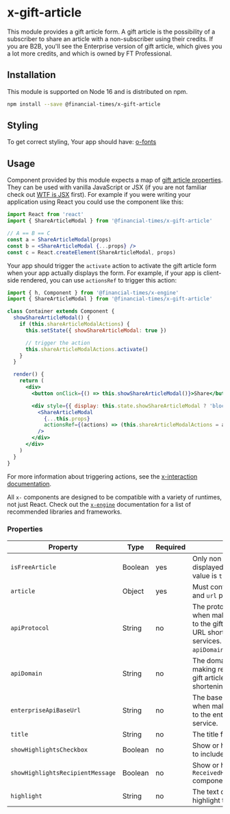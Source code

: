 # x-gift-article

This module provides a gift article form.
A gift article is the possibility of a subscriber to share an article with a non-subscriber using their credits.
If you are B2B, you'll see the Enterprise version of gift article, which gives you a lot more credits, and which is owned by FT Professional.

## Installation

This module is supported on Node 16 and is distributed on npm.

```bash
npm install --save @financial-times/x-gift-article
```

## Styling

To get correct styling, Your app should have:
[o-fonts](https://registry.origami.ft.com/components/o-fonts)

## Usage

Component provided by this module expects a map of [gift article properties](#properties). They can be used with vanilla JavaScript or JSX (if you are not familiar check out [WTF is JSX][jsx-wtf] first). For example if you were writing your application using React you could use the component like this:

```jsx
import React from 'react'
import { ShareArticleModal } from '@financial-times/x-gift-article'

// A == B == C
const a = ShareArticleModal(props)
const b = <ShareArticleModal {...props} />
const c = React.createElement(ShareArticleModal, props)
```

Your app should trigger the `activate` action to activate the gift article form when your app actually displays the form. For example, if your app is client-side rendered, you can use `actionsRef` to trigger this action:

```jsx
import { h, Component } from '@financial-times/x-engine'
import { ShareArticleModal } from '@financial-times/x-gift-article'

class Container extends Component {
  showShareArticleModal() {
    if (this.shareArticleModalActions) {
      this.setState({ showShareArticleModal: true })

      // trigger the action
      this.shareArticleModalActions.activate()
    }
  }

  render() {
    return (
      <div>
        <button onClick={() => this.showShareArticleModal()}>Share</button>

        <div style={{ display: this.state.showShareArticleModal ? 'block' : 'none' }}>
          <ShareArticleModal
            {...this.props}
            actionsRef={(actions) => (this.shareArticleModalActions = actions)}
          />
        </div>
      </div>
    )
  }
}
```

For more information about triggering actions, see the [x-interaction documentation][interaction].

All `x-` components are designed to be compatible with a variety of runtimes, not just React. Check out the [`x-engine`][engine] documentation for a list of recommended libraries and frameworks.

[jsx-wtf]: https://jasonformat.com/wtf-is-jsx/
[interaction]: /components/x-interaction#triggering-actions-externally
[engine]: https://github.com/Financial-Times/x-dash/tree/HEAD/packages/x-engine

### Properties

| Property                         | Type    | Required | Note                                                                                                                         |
| -------------------------------- | ------- | -------- | ---------------------------------------------------------------------------------------------------------------------------- |
| `isFreeArticle`                  | Boolean | yes      | Only non gift form is displayed when this value is `true`.                                                                   |
| `article`                        | Object  | yes      | Must contain `id`, `title` and `url` properties                                                                              |
| `apiProtocol`                    | String  | no       | The protocol to use when making requests to the gift article and URL shortening services. Ignored if `apiDomain` is not set. |
| `apiDomain`                      | String  | no       | The domain to use when making requests to the gift article and URL shortening services.                                      |
| `enterpriseApiBaseUrl`           | String  | no       | The base URL to use when making requests to the enterprise sharing service.                                                  |
| `title`                          | String  | no       | The title for the modal                                                                                                      |
| `showHighlightsCheckbox`         | Boolean | no       | Show or hide the option to include highlights                                                                                |
| `showHighlightsRecipientMessage` | Boolean | no       | Show or hide `ReceivedHighlightsAlert` component                                                                             |
| `highlight`                      | String  | no       | The text of the quote or highlight to be shared                                                                              |
